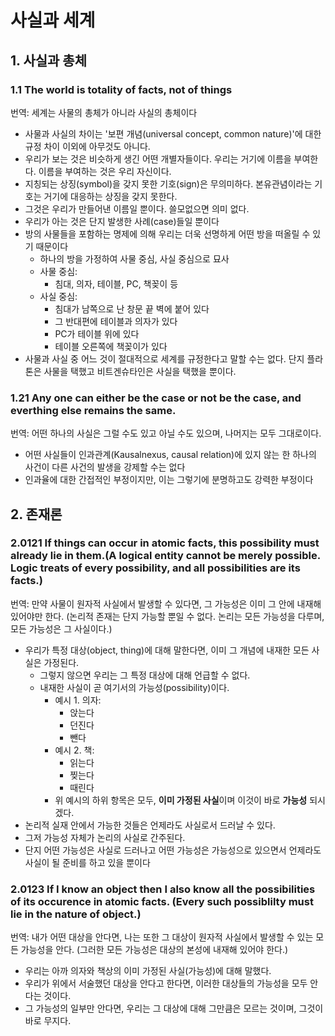 # 사실과 세계

## 1. 사실과 총체
### 1.1 The world is totality of facts, not of things
번역: 세계는 사물의 총체가 아니라 사실의 총체이다

- 사물과 사실의 차이는 '보편 개념(universal concept, common nature)'에 대한 규정 차이 이외에 아무것도 아니다.
- 우리가 보는 것은 비슷하게 생긴 어떤 개별자들이다. 우리는 거기에 이름을 부여한다. 이름을 부여하는 것은 우리 자신이다.
- 지칭되는 상징(symbol)을 갖지 못한 기호(sign)은 무의미하다. 본유관념이라는 기호는 거기에 대응하는 상징을 갖지 못한다.
- 그것은 우리가 만들어낸 이름일 뿐이다. 쓸모없으면 의미 없다.
- 우리가 아는 것은 단지 발생한 사례(case)들일 뿐이다
- 방의 사물들을 포함하는 명제에 의해 우리는 더욱 선명하게 어떤 방을 떠올릴 수 있기 때문이다
	- 하나의 방을 가정하여 사물 중심, 사실 중심으로 묘사
	- 사물 중심:
		- 침대, 의자, 테이블, PC, 책꽂이 등
	- 사실 중심:
		- 침대가 남쪽으로 난 창문 끝 벽에 붙어 있다
		- 그 반대편에 테이블과 의자가 있다
		- PC가 테이블 위에 있다
		- 테이블 오른쪽에 책꽂이가 있다
- 사물과 사실 중 어느 것이 절대적으로 세계를 규정한다고 말할 수는 없다. 단지 플라톤은 사물을 택했고 비트겐슈타인은 사실을 택했을 뿐이다.
### 1.21 Any one can either be the case or not be the case, and everthing else remains the same.
번역: 어떤 하나의 사실은 그럴 수도 있고 아닐 수도 있으며, 나머지는 모두 그대로이다.

- 어떤 사실들이 인과관계(Kausalnexus, causal relation)에 있지 않는 한 하나의 사건이 다른 사건의 발생을 강제할 수는 없다
- 인과율에 대한 간접적인 부정이지만, 이는 그렇기에 분명하고도 강력한 부정이다
## 2. 존재론
### 2.0121 If things can occur in atomic facts, this possibility must already lie in them.(A logical entity cannot be merely possible. Logic treats of every possibility, and all possibilities are its facts.)
번역: 만약 사물이 원자적 사실에서 발생할 수 있다면, 그 가능성은 이미 그 안에 내재해 있어야만 한다. (논리적 존재는 단지 가능할 뿐일 수 없다. 논리는 모든 가능성을 다루며, 모든 가능성은 그 사실이다.)

- 우리가 특정 대상(object, thing)에 대해 말한다면, 이미 그 개념에 내재한 모든 사실은 가정된다.
	- 그렇지 않으면 우리는 그 특정 대상에 대해 언급할 수 없다.
	- 내재한 사실이 곧 여기서의 가능성(possibility)이다.
		- 예시 1. 의자:
			- 앉는다
			- 던진다
			- 뺀다
		- 예시 2. 책:
			- 읽는다
			- 찢는다
			- 때린다
		- 위 예시의 하위 항목은 모두, **이미 가정된 사실**이며 이것이 바로 **가능성** 되시겠다.
- 논리적 실재 안에서 가능한 것들은 언제라도 사실로서 드러날 수 있다.
- 그저 가능성 자체가 논리의 사실로 간주된다.
- 단지 어떤 가능성은 사실로 드러나고 어떤 가능성은 가능성으로 있으면서 언제라도 사실이 될 준비를 하고 있을 뿐이다
###  2.0123 If I know an object then I also know all the possibilities of its occurence in atomic facts. (Every such possiblilty must lie in the nature of object.)
번역: 내가 어떤 대상을 안다면, 나는 또한 그 대상이 원자적 사실에서 발생할 수 있는 모든 가능성을 안다. (그러한 모든 가능성은 대상의 본성에 내재해 있어야 한다.)

- 우리는 아까 의자와 책상의 이미 가정된 사실(가능성)에 대해 말했다.
- 우리가 위에서 서술했던 대상을 안다고 한다면, 이러한 대상들의 가능성을 모두 안다는 것이다.
- 그 가능성의 일부만 안다면, 우리는 그 대상에 대해 그만큼은 모르는 것이며, 그것이 바로 무지다.